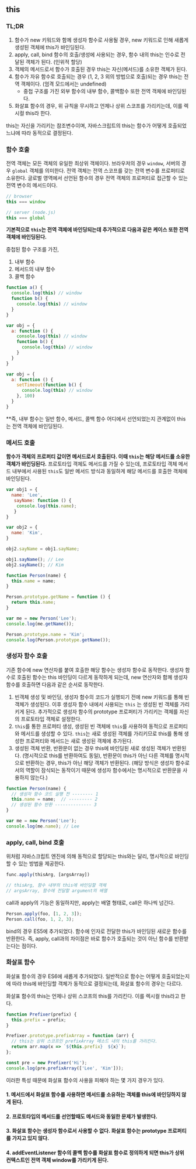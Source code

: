## this

### TL;DR

1. 함수가 new 키워드와 함께 생성자 함수로 사용될 경우, new 키워드로 인해 새롭게 생성된 객체에 this가 바인딩된다.
2. apply, call, bind 함수의 호출/생성에 사용되는 경우, 함수 내의 this는 인수로 전달된 객체가 된다. (인위적 할당)
3. 객체의 메서드로서 함수가 호출된 경우 this는 자신(메서드)를 소유한 객체가 된다.
4. 함수가 자유 함수로 호출되는 경우 (1, 2, 3 외의 방법으로 호출)되는 경우 this는 전역 객체이다. (엄격 모드에서는 undefined)
   - 중첩 구조를 가진 외부 함수의 내부 함수, 콜백함수 또한 전역 객체에 바인딩된다.
5. 화살표 함수의 경우, 위 규칙을 무시하고 언제나 상위 스코프를 가리키는데, 이를 렉시컬 this라 한다.

this는 자신을 가리키는 참조변수이며, 자바스크립트의 this는 함수가 어떻게 호출되었느냐에 따라 동적으로 결정된다. 

### 함수 호출

전역 객체는 모든 객체의 유일한 최상위 객체이다. 브라우저의 경우 `window`, 서버의 경우 `global` 객체를 의미한다.
전역 객체는 전역 스코프를 갖는 전역 변수를 프로퍼티로 소유한다. 글로벌 영역에서 선언된 함수의 경우 전역 객체의 프로퍼티로
접근할 수 있는 전역 변수의 메서드이다. 

```js
// browser
this === window

// server (node.js)
this === global
```

**기본적으로 `this`는 전역 객체에 바인딩되는데 추가적으로 다음과 같은 케이스 또한 전역 객체에 바인딩된다.**

중첩된 함수 구조를 가진,
1. 내부 함수
2. 메서드의 내부 함수
3. 콜백 함수

```js
function a() {
  console.log(this) // window
  function b() {
    console.log(this) // window
  }
}

var obj = {
  a: function () {
    console.log(this) // window
    function b() {
      console.log(this) // window
    }
  }
}

var obj = {
  a: function () {
    setTimeout(function b() {
      console.log(this) // window
    }, 100)
  }
}
```

**즉, 내부 함수는 일반 함수, 메서드, 콜백 함수 어디에서 선언되었는지 관계없이 this는 전역 객체에 바인딩된다.

### 메서드 호출

**함수가 객체의 프로퍼티 값이면 메서드로서 호출된다. 이때 `this`는 해당 메서드를 소유한 객체가 바인딩된다.**
프로토타입 객체도 메서드를 가질 수 있는데, 프로토타입 객체 메서드 내부에서 사용된 `this`도 일반 메서드 방식과
동일하게 해당 메서드를 호출한 객체에 바인딩된다.

```js
var obj1 = {
  name: 'Lee',
   sayName: function () {
    console.log(this.name);
   }
}

var obj2 = {
  name: 'Kim',
}

obj2.sayName = obj1.sayName;

obj1.sayName(); // Lee
obj2.sayName(); // Kim

function Person(name) {
  this.name = name;
}

Person.prototype.getName = function () {
  return this.name;
}

var me = new Person('Lee');
console.log(me.getName());

Person.prototype.name = 'Kim';
console.log(Person.prototype.getName());
```

### 생성자 함수 호출

기존 함수에 new 연산자를 붙여 호출한 해당 함수는 생성자 함수로 동작한다. 생성자 함수로 호출된 함수는 this 바인딩이 다르게 동작하게 되는데,
new 연산자와 함께 생성자 함수를 호출하면 다음과 같은 순서로 동작한다.

1. 빈객체 생성 및 바인딩, 생성자 함수의 코드가 실행되기 전에 new 키워드를 통해 빈 객체가 생성된다. 이후 생성자 함수 내에서 사용되는 `this`
는 생성된 빈 객체를 가리키게 된다. 추가적으로 생성자 함수의 prototype 프로퍼티가 가리키는 객체를 자신의 프로토타입 객체로 설정한다.
2. `this`를 통한 프로퍼티 생성, 생성된 빈 객체에 `this`를 사용하여 동적으로 프로퍼티와 메서드를 생성할 수 있다. `this`는 새로 생성된
객체를 가리키므로 this를 통해 생성한 프로퍼티와 메서드는 새로 생성된 객체에 추가된다.
3. 생성된 객체 반환, 반환문이 없는 경우 this에 바인딩된 새로 생성된 객체가 반환된다. (명시적으로 this를 반환하여도 동일),
반환문이 this가 아닌 다른 객체를 명시적으로 반환하는 경우, this가 아닌 해당 객체가 반환된다. (해당 방식은 생성자 함수로서의 역할이 잠식되는
동작이기 때문에 생성자 함수에서는 명시적으로 반환문을 사용하지 않는다.)

```js
function Person(name) {
  // 생성자 함수 코드 실행 전 -------- 1
  this.name = name;  // --------- 2
  // 생성된 함수 반환 -------------- 3
}

var me = new Person('Lee');
console.log(me.name); // Lee
```

### apply, call, bind 호출

위처럼 자바스크립트 엔진에 의해 동적으로 할당되는 this와는 달리, 명시적으로 바인딩할 수 있는 방법을 제공한다.

```js
func.apply(thisArg, [argsArray])

// thisArg, 함수 내부의 this에 바인딩할 객체
// argsArray, 함수에 전달할 argument의 배열
```

call과 apply의 기능은 동일하지만, apply는 배열 형태로, call은 하나씩 넘긴다.

```js
Person.apply(foo, [1, 2, 3]);
Person.call(foo, 1, 2, 3);
```

bind의 경우 ES5에 추가되었다. 함수에 인자로 전달한 this가 바인딩된 새로운 함수를 반환한다. 즉, apply, call과의 차이점은 바로 함수가
호출되는 것이 아닌 함수를 반환받는다는 점이다.

### 화살표 함수

화살표 함수의 경우 ES6에 새롭게 추가되었다. 일반적으로 함수는 어떻게 호출되었는지에 따라 this에
바인딩할 객체가 동적으로 결정되는데, 화살표 함수의 경우는 다르다.

화살표 함수의 this는 언제나 상위 스코프의 this를 가리킨다. 이를 렉시컬 this라고 한다.

```js
function Prefixer(prefix) {
  this.prefix = prefix;
}

Prefixer.prototype.prefixArray = function (arr) {
  // this는 상위 스코프인 prefixArray 메소드 내의 this를 가리킨다.
  return arr.map(x => `${this.prefix}  ${x}`);
};

const pre = new Prefixer('Hi');
console.log(pre.prefixArray(['Lee', 'Kim']));
```

이러한 특성 때문에 화살표 함수의 사용을 피해야 하는 몇 가지 경우가 있다.

#### 1. 메서드에서 화살표 함수를 사용하면 메서드를 소유하는 객체를 this에 바인딩하지 않게 된다.
#### 2. 프로토타입의 메서드를 선언할때도 메서드와 동일한 문제가 발생한다.
#### 3. 화살표 함수는 생성자 함수로서 사용할 수 없다. 화살표 함수는 prototype 프로퍼티를 가지고 있지 않다.
#### 4. addEventListener 함수의 콜백 함수를 화살표 함수로 정의하게 되면 this가 상위 컨텍스트인 전역 객체 window를 가리키게 된다.













